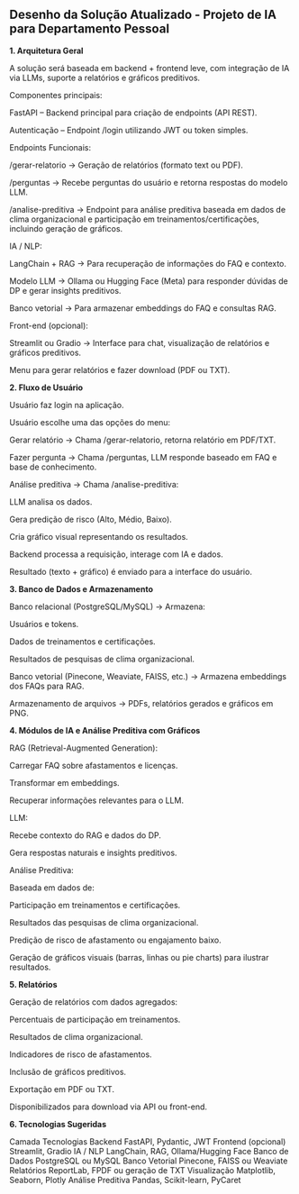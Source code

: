 ## Desenho da Solução Atualizado - Projeto de IA para Departamento Pessoal

**1. Arquitetura Geral**

A solução será baseada em backend + frontend leve, com integração de IA via LLMs, suporte a relatórios e gráficos preditivos.

Componentes principais:

FastAPI – Backend principal para criação de endpoints (API REST).

Autenticação – Endpoint /login utilizando JWT ou token simples.

Endpoints Funcionais:

/gerar-relatorio → Geração de relatórios (formato text ou PDF).

/perguntas → Recebe perguntas do usuário e retorna respostas do modelo LLM.

/analise-preditiva → Endpoint para análise preditiva baseada em dados de clima organizacional e participação em treinamentos/certificações, incluindo geração de gráficos.

IA / NLP:

LangChain + RAG → Para recuperação de informações do FAQ e contexto.

Modelo LLM → Ollama ou Hugging Face (Meta) para responder dúvidas de DP e gerar insights preditivos.

Banco vetorial → Para armazenar embeddings do FAQ e consultas RAG.

Front-end (opcional):

Streamlit ou Gradio → Interface para chat, visualização de relatórios e gráficos preditivos.

Menu para gerar relatórios e fazer download (PDF ou TXT).

**2. Fluxo de Usuário**

Usuário faz login na aplicação.

Usuário escolhe uma das opções do menu:

Gerar relatório → Chama /gerar-relatorio, retorna relatório em PDF/TXT.

Fazer pergunta → Chama /perguntas, LLM responde baseado em FAQ e base de conhecimento.

Análise preditiva → Chama /analise-preditiva:

LLM analisa os dados.

Gera predição de risco (Alto, Médio, Baixo).

Cria gráfico visual representando os resultados.

Backend processa a requisição, interage com IA e dados.

Resultado (texto + gráfico) é enviado para a interface do usuário.

**3. Banco de Dados e Armazenamento**

Banco relacional (PostgreSQL/MySQL) → Armazena:

Usuários e tokens.

Dados de treinamentos e certificações.

Resultados de pesquisas de clima organizacional.

Banco vetorial (Pinecone, Weaviate, FAISS, etc.) → Armazena embeddings dos FAQs para RAG.

Armazenamento de arquivos → PDFs, relatórios gerados e gráficos em PNG.

**4. Módulos de IA e Análise Preditiva com Gráficos**

RAG (Retrieval-Augmented Generation):

Carregar FAQ sobre afastamentos e licenças.

Transformar em embeddings.

Recuperar informações relevantes para o LLM.

LLM:

Recebe contexto do RAG e dados do DP.

Gera respostas naturais e insights preditivos.

Análise Preditiva:

Baseada em dados de:

Participação em treinamentos e certificações.

Resultados das pesquisas de clima organizacional.

Predição de risco de afastamento ou engajamento baixo.

Geração de gráficos visuais (barras, linhas ou pie charts) para ilustrar resultados.

**5. Relatórios**

Geração de relatórios com dados agregados:

Percentuais de participação em treinamentos.

Resultados de clima organizacional.

Indicadores de risco de afastamentos.

Inclusão de gráficos preditivos.

Exportação em PDF ou TXT.

Disponibilizados para download via API ou front-end.

**6. Tecnologias Sugeridas**

Camada	Tecnologias
Backend	FastAPI, Pydantic, JWT
Frontend (opcional)	Streamlit, Gradio
IA / NLP	LangChain, RAG, Ollama/Hugging Face
Banco de Dados	PostgreSQL ou MySQL
Banco Vetorial	Pinecone, FAISS ou Weaviate
Relatórios	ReportLab, FPDF ou geração de TXT
Visualização	Matplotlib, Seaborn, Plotly
Análise Preditiva	Pandas, Scikit-learn, PyCaret